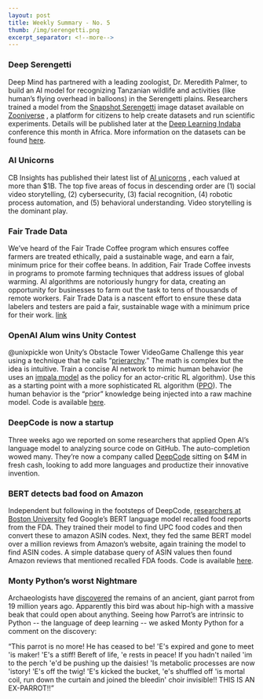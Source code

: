 ```yaml
---
layout: post
title: Weekly Summary - No. 5
thumb: /img/serengetti.png
excerpt_separator: <!--more-->
---
```


### Deep Serengetti 

Deep Mind has partnered with a leading zoologist, Dr. Meredith Palmer,
to build an AI model for recognizing Tanzanian wildlife and activities
(like human’s flying overhead in balloons) in the Serengetti plains.
Researchers trained a model from the [Snapshot
Serengetti](https://www.zooniverse.org/projects/zooniverse/snapshot-serengeti)
image dataset available on [Zooniverse](https://www.zooniverse.org/) ,
a platform for citizens to help create datasets and run scientific
experiments.  Details will be published later at the [Deep Learning
Indaba](http://www.deeplearningindaba.com/) conference this month in
Africa.  More information on the datasets can be found
[here](https://www.nature.com/articles/sdata201526).  <!--more-->

### AI Unicorns

CB Insights has published their latest list of [AI
unicorns](https://www.cbinsights.com/research/ai-unicorn-club/) , each
valued at more than $1B. The top five areas of focus in descending
order are (1) social video storytelling, (2) cybersecurity, (3) facial
recognition, (4) robotic process automation, and (5) behavioral
understanding.  Video storytelling is the dominant play.

### Fair Trade Data

We’ve heard of the Fair Trade Coffee program which ensures coffee
farmers are treated ethically, paid a sustainable wage, and earn a
fair, minimum price for their coffee beans.  In addition, Fair Trade
Coffee invests in programs to promote farming techniques that address
issues of global warming.  AI algorithms are notoriously hungry for
data, creating an opportunity for businesses to farm out the task to
tens of thousands of remote workers.  Fair Trade Data is a nascent
effort to ensure these data labelers and testers are paid a fair,
sustainable wage with a minimum price for their work.
[link](https://www.technologyreview.com/s/614070/cloudfactory-ddd-samasource-imerit-impact-sourcing-companies-for-data-annotation/)

### OpenAI Alum wins Unity Contest

@unixpickle won Unity’s Obstacle Tower VideoGame Challenge this year
using a technique that he calls
“[prierarchy](https://blog.aqnichol.com/2019/07/24/competing-in-the-obstacle-tower-challenge/).”
The math is complex but the idea is intuitive.  Train a concise AI
network to mimic human behavior (he uses an [impala
model](https://arxiv.org/pdf/1802.01561.pdf) as the policy for an
actor-critic RL algorithm). Use this as a starting point with a more
sophisticated RL algorithm
([PPO](https://medium.com/@jonathan_hui/rl-proximal-policy-optimization-ppo-explained-77f014ec3f12)).
The human behavior is the “prior” knowledge being injected into a raw
machine model.  Code is available
[here](https://github.com/scottspace/obs-tower2).

### DeepCode is now a startup

Three weeks ago we reported on some researchers that applied Open AI’s
language model to analyzing source code on GitHub.  The
auto-completion wowed many.  They’re now a company called
[DeepCode](https://www.deepcode.ai/) sitting on $4M in fresh cash,
looking to add more languages and productize their innovative
invention.

### BERT detects bad food on Amazon

Independent but following in the footsteps of DeepCode, [researchers
at Boston
University](https://academic.oup.com/jamiaopen/advance-article/doi/10.1093/jamiaopen/ooz030/5543660)
fed Google’s BERT language model recalled food reports from the FDA.
They trained their model to find UPC food codes and then convert these
to amazon ASIN codes.  Next, they fed the same BERT model over a
million reviews from Amazon’s website, again training the model to
find ASIN codes.  A simple database query of ASIN values then found
Amazon reviews that mentioned recalled FDA foods.  Code is available
[here](https://github.com/scottspace/DSSG2016-UnsafeFoods).

### Monty Python’s worst Nightmare

Archaeologists have
[discovered](https://newatlas.com/heracles-giant-extinct-parrot/60917/)
the remains of an ancient, giant parrot from 19 million years ago.
Apparently this bird was about hip-high with a massive beak that could
open about anything.  Seeing how Parrot’s are intrinsic to Python --
the language of deep learning -- we asked Monty Python for a comment
on the discovery:
 
 “This parrot is no more! He has ceased to be! 'E's expired and gone
 to meet 'is maker! 'E's a stiff! Bereft of life, 'e rests in peace!
 If you hadn't nailed 'im to the perch 'e'd be pushing up the daisies!
 'Is metabolic processes are now 'istory! 'E's off the twig! 'E's
 kicked the bucket, 'e's shuffled off 'is mortal coil, run down the
 curtain and joined the bleedin' choir invisible!! THIS IS AN
 EX-PARROT!!”
